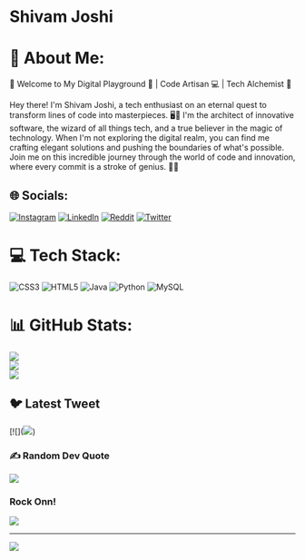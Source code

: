 # Shivam Joshi
# 💫 About Me:
🚀 Welcome to My Digital Playground 🌟 | Code Artisan 💻 | Tech Alchemist 🔮

Hey there! I'm Shivam Joshi, a tech enthusiast on an eternal quest to transform lines of code into masterpieces. 🖥️💫 I'm the architect of innovative software, the wizard of all things tech, and a true believer in the magic of technology. When I'm not exploring the digital realm, you can find me crafting elegant solutions and pushing the boundaries of what's possible. Join me on this incredible journey through the world of code and innovation, where every commit is a stroke of genius. 🌌🔥


## 🌐 Socials:
[![Instagram](https://img.shields.io/badge/Instagram-%23E4405F.svg?logo=Instagram&logoColor=white)](https://instagram.com/shivam__joshi__) [![LinkedIn](https://img.shields.io/badge/LinkedIn-%230077B5.svg?logo=linkedin&logoColor=white)](https://linkedin.com/in/https://www.linkedin.com/in/shivam-joshi-784154248/) [![Reddit](https://img.shields.io/badge/Reddit-%23FF4500.svg?logo=Reddit&logoColor=white)](https://reddit.com/user/u/shivam_joshi) [![Twitter](https://img.shields.io/badge/Twitter-%231DA1F2.svg?logo=Twitter&logoColor=white)](https://twitter.com/@shivam_joshi_18) 

# 💻 Tech Stack:
![CSS3](https://img.shields.io/badge/css3-%231572B6.svg?style=for-the-badge&logo=css3&logoColor=white) ![HTML5](https://img.shields.io/badge/html5-%23E34F26.svg?style=for-the-badge&logo=html5&logoColor=white) ![Java](https://img.shields.io/badge/java-%23ED8B00.svg?style=for-the-badge&logo=java&logoColor=white) ![Python](https://img.shields.io/badge/python-3670A0?style=for-the-badge&logo=python&logoColor=ffdd54) ![MySQL](https://img.shields.io/badge/mysql-%2300f.svg?style=for-the-badge&logo=mysql&logoColor=white)
# 📊 GitHub Stats:
![](https://github-readme-stats.vercel.app/api?username=shivam182004&theme=dark&hide_border=false&include_all_commits=false&count_private=false)<br/>
![](https://github-readme-streak-stats.herokuapp.com/?user=shivam182004&theme=dark&hide_border=false)<br/>
![](https://github-readme-stats.vercel.app/api/top-langs/?username=shivam182004&theme=dark&hide_border=false&include_all_commits=false&count_private=false&layout=compact)

## 🐦 Latest Tweet
[![](<a href="https://github.com/VishwaGauravIn/github-twitter-card-embed"><img src="https://gtce.itsvg.in/api?username=shivam_joshi_18&theme=dracula&response=true&border=true&time=true&icon=default"/></a>)

### ✍️ Random Dev Quote
![](https://quotes-github-readme.vercel.app/api?type=horizontal&theme=radical)

### Rock Onn!
<img src="https://repository-images.githubusercontent.com/462900780/0a10af70-6cbf-46df-9071-0ff586a3b1d6"/>

---
[![](https://visitcount.itsvg.in/api?id=shivam182004&icon=0&color=0)](https://visitcount.itsvg.in)

<!-- Proudly created with GPRM ( https://gprm.itsvg.in ) -->

<!--
**Shivam182004/Shivam182004** is a ✨ _special_ ✨ repository because its `README.md` (this file) appears on your GitHub profile.

Here are some ideas to get you started:

- 🔭 I’m currently working on ...
- 🌱 I’m currently learning ...
- 👯 I’m looking to collaborate on ...
- 🤔 I’m looking for help with ...
- 💬 Ask me about ...
- 📫 How to reach me: ...
- 😄 Pronouns: ...
- ⚡ Fun fact: ...
-->

